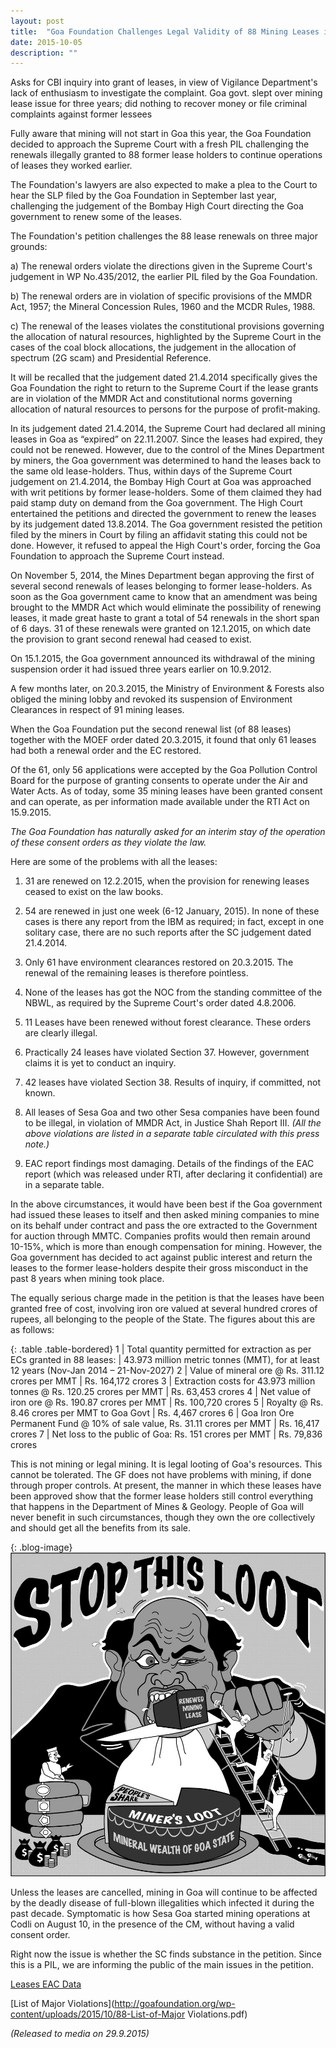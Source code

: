 ```yaml
---
layout: post
title:  "Goa Foundation Challenges Legal Validity of 88 Mining Leases in Supreme Court"
date: 2015-10-05
description: ""
---
```

Asks for CBI inquiry into grant of leases, in view of Vigilance Department's lack of enthusiasm to investigate the complaint. Goa govt. slept over mining lease issue for three years; did nothing to recover money or file criminal complaints against former lessees

Fully aware that mining will not start in Goa this year, the Goa Foundation decided to approach the Supreme Court with a fresh PIL challenging the renewals illegally granted to 88 former lease holders to continue operations of leases they worked earlier.

The Foundation's lawyers are also expected to make a plea to the Court to hear the SLP filed by the Goa Foundation in September last year, challenging the judgement of the Bombay High Court directing the Goa government to renew some of the leases.

The Foundation's petition challenges the 88 lease renewals on three major grounds:

  a) The renewal orders violate the directions given in the Supreme Court's judgement in WP No.435/2012, the earlier PIL filed by the Goa Foundation.

  b) The renewal orders are in violation of specific provisions of the MMDR Act, 1957; the Mineral Concession Rules, 1960 and the MCDR Rules, 1988.

  c) The renewal of the leases violates the constitutional provisions governing the allocation of natural resources, highlighted by the Supreme Court in the cases of the coal block allocations, the judgement in the allocation of spectrum (2G scam) and Presidential Reference.

It will be recalled that the judgement dated 21.4.2014 specifically gives the Goa Foundation the right to return to the Supreme Court if the lease grants are in violation of the MMDR Act and constitutional norms governing allocation of natural resources to persons for the purpose of profit-making.

In its judgement dated 21.4.2014, the Supreme Court had declared all mining leases in Goa as “expired” on 22.11.2007. Since the leases had expired, they could not be renewed. However, due to the control of the Mines Department by miners, the Goa government was determined to hand the leases back to the same old lease-holders. Thus, within days of the Supreme Court judgement on 21.4.2014, the Bombay High Court at Goa was approached with writ petitions by former lease-holders. Some of them claimed they had paid stamp duty on demand from the Goa government. The High Court entertained the petitions and directed the government to renew the leases by its judgement dated 13.8.2014. The Goa government resisted the petition filed by the miners in Court by filing an affidavit stating this could not be done. However, it refused to appeal the High Court's order, forcing the Goa Foundation to approach the Supreme Court instead.

On November 5, 2014, the Mines Department began approving the first of several second renewals of leases belonging to former lease-holders. As soon as the Goa government came to know that an amendment was being brought to the MMDR Act which would eliminate the possibility of renewing leases, it made great haste to grant a total of 54 renewals in the short span of 6 days. 31 of these renewals were granted on 12.1.2015, on which date the provision to grant second renewal had ceased to exist.

On 15.1.2015, the Goa government announced its withdrawal of the mining suspension order it had issued three years earlier on 10.9.2012.

A few months later, on 20.3.2015, the Ministry of Environment & Forests also obliged the mining lobby and revoked its suspension of Environment Clearances in respect of 91 mining leases.

When the Goa Foundation put the second renewal list (of 88 leases) together with the MOEF order dated 20.3.2015, it found that only 61 leases had both a renewal order and the EC restored.

Of the 61, only 56 applications were accepted by the Goa Pollution Control Board for the purpose of granting consents to operate under the Air and Water Acts. As of today, some 35 mining leases have been granted consent and can operate, as per information made available under the RTI Act on 15.9.2015.

_The Goa Foundation has naturally asked for an interim stay of the operation of these consent orders as they violate the law._

Here are some of the problems with all the leases:

  1) 31 are renewed on 12.2.2015, when the provision for renewing leases ceased to exist on the law   books.

  2) 54 are renewed in just one week (6-12 January, 2015). In none of these cases is there any report   from the IBM as required; in fact, except in one solitary case, there are no such reports after the SC  judgement dated 21.4.2014.

 3) Only 61 have environment clearances restored on 20.3.2015. The renewal of the remaining leases is  therefore pointless.

 4) None of the leases has got the NOC from the standing committee of the NBWL, as required by the   Supreme Court's order dated 4.8.2006.

 5) 11 Leases have been renewed without forest clearance. These orders are clearly illegal.

 6) Practically 24 leases have violated Section 37. However, government claims it is yet to conduct an   inquiry.

 7) 42 leases have violated Section 38. Results of inquiry, if committed, not known.

 8) All leases of Sesa Goa and two other Sesa companies have been found to be illegal, in violation of MMDR Act, in Justice Shah Report III.
 _(All the above violations are listed in a separate table circulated with this press note.)_

 9) EAC report findings most damaging. Details of the findings of the EAC report (which was released under RTI, after declaring it confidential) are in a separate table.

In the above circumstances, it would have been best if the Goa government had issued these leases to itself and then asked mining companies to mine on its behalf under contract and pass the ore extracted to the Government for auction through MMTC. Companies profits would then remain around 10-15%, which is more than enough compensation for mining. However, the Goa government has decided to act against public interest and return the leases to the former lease-holders despite their gross misconduct in the past 8 years when mining took place.

The equally serious charge made in the petition is that the leases have been granted free of cost, involving iron ore valued at several hundred crores of rupees, all belonging to the people of the State. The figures about this are as follows:

{: .table .table-bordered}
1  | Total quantity permitted for extraction as per ECs granted in 88 leases: | 43.973 million metric tonnes (MMT), for at least 12 years (Nov-Jan 2014 – 21-Nov-2027)
2  | Value of mineral ore @ Rs. 311.12 crores per MMT | Rs. 164,172 crores
3  | Extraction costs for 43.973 million tonnes @ Rs. 120.25 crores per MMT | Rs. 63,453 crores
4  | Net value of iron ore @ Rs. 190.87 crores per MMT | Rs. 100,720 crores
5  | Royalty @ Rs. 8.46 crores per MMT to Goa Govt | Rs. 4,467 crores
6  | Goa Iron Ore Permanent Fund @ 10% of sale value, Rs. 31.11 crores per MMT | Rs. 16,417 crores
7  | Net loss to the public of Goa: Rs. 151 crores per MMT | Rs. 79,836 crores


This is not mining or legal mining. It is legal looting of Goa's resources. This cannot be tolerated. The GF does not have problems with mining, if done through proper controls. At present, the manner in which these leases have been approved show that the former lease holders still control everything that happens in the Department of Mines & Geology. People of Goa will never benefit in such circumstances, though they own the ore collectively and should get all the benefits from its sale.

{: .blog-image}
![Gmpf Cartoon](/assets/images/gmpf-cartoon-3.jpg)

Unless the leases are cancelled, mining in Goa will continue to be affected by the deadly disease of full-blown illegalities which infected it during the past decade. Symptomatic is how Sesa Goa started mining operations at Codli on August 10, in the presence of the CM, without having a valid consent order.

Right now the issue is whether the SC finds substance in the petition. Since this is a PIL, we are informing the public of the main issues in the petition.

[Leases EAC Data](http://goafoundation.org/wp-content/uploads/2015/10/88-leases-EAC-Data.pdf) <br/>

[List of Major Violations](http://goafoundation.org/wp-content/uploads/2015/10/88-List-of-Major Violations.pdf)

_(Released to media on 29.9.2015)_
